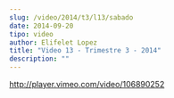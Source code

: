 ```yaml
---
slug: /video/2014/t3/l13/sabado
date: 2014-09-20
tipo: video
author: Elifelet Lopez
title: "Video 13 - Trimestre 3 - 2014"
description: ""
---
```


http://player.vimeo.com/video/106890252
